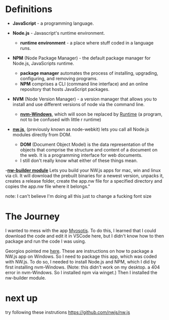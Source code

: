 # Definitions
- **JavaScript** - a programming language. 

- **Node.js** - Javascript's runtime environment.
    - **runtime environment** - a place where stuff coded in a language runs.

- **NPM** (Node Package Manager) - the default package manager for Node.js, JavaScripts runtime.
    - **package manager** automates the process of installing, upgrading, configuring, and removing programs.
    - **NPM** comprises a CLI (command line interface) and an online repository that hosts JavaScript packages.

- **NVM** (Node Version Manager) - a version manager that allows you to install and use different versions of node via the command line.
    - [**nvm-Windows**](https://github.com/coreybutler/nvm-windows), which will soon be replaced by [Runtime](https://github.com/coreybutler/nvm-windows/wiki/Runtime) (a program, not to be confused with little r runtime)

- [**nw.js**](https://nwjs.io/), (previously known as node-webkit) lets you call all Node.js modules directly from DOM.
    - **DOM** (Document Object Model) is the data representation of the objects that comprise the structure and content of a document on the web. It is a programming interface for web documents.
    - I still don't really know what either of these things mean.

-[**nw-builder module**](https://github.com/nwutils/nw-builder)  Lets you build your NW.js apps for mac, win and linux via cli. It will download the prebuilt binaries for a newest version, unpacks it, creates a release folder, create the app.nw file for a specified directory and copies the app.nw file where it belongs."


note: I can't believe I'm doing all this just to change a fucking font size

# The Journey
I wanted to mess with the app [Myosotis](https://github.com/gebrkn/Myosotis). To do this, I learned that I could download the code and edit it in VSCode here, but I didn't know how to then package and run the code I was using. 

Georgios pointed me [here](https://stackoverflow.com/questions/37648756/how-to-package-a-nw-js-application-on-windows/37649349#37649349). These are instructions on how to package a NW.js app on Windows. So I need to package this app, which was coded with NW.js. To do so, I needed to install Node.js and NPM, which I did by first installing nvm-Windows. (Note: this didn't work on my desktop. a 404 error in nvm-Windows. So I installed npm via winget.) Then I installed the nw-builder module.


# next up
try following these instrutions
https://github.com/nwjs/nw.js

    
    


        
        


